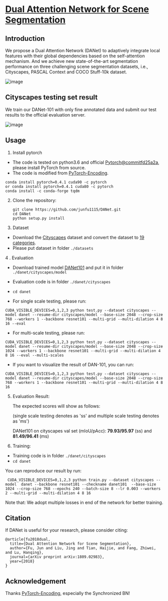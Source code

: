 # [Dual Attention Network for Scene Segmentation](https://arxiv.org/pdf/1809.02983.pdf)

## Introduction

We propose a Dual Attention Network (DANet) to adaptively integrate local features with their global dependencies based on the self-attention mechanism. And we achieve new state-of-the-art segmentation performance on three challenging scene segmentation datasets, i.e., Cityscapes, PASCAL Context and COCO Stuff-10k dataset.

![image](img/overview.png)

## Cityscapes testing set result

We train our DANet-101 with only fine annotated data and submit our test results to the official evaluation server.

![image](img/tab3.png)

## Usage

1. Install pytorch 

  - The code is tested on python3.6 and official [Pytorch@commitfd25a2a](https://github.com/pytorch/pytorch/tree/fd25a2a86c6afa93c7062781d013ad5f41e0504b#from-source), please install PyTorch from source.
  - The code is modified from [PyTorch-Encoding](https://github.com/zhanghang1989/PyTorch-Encoding). 
  ```shell
  conda install pytorch=0.4.1 cuda90 -c pytorch
  or conda install pytorch=0.4.1 cuda80 -c pytorch
  conda install -c conda-forge tqdm
  ```
2. Clone the repository:

   ```shell
   git clone https://github.com/junfu1115/DANet.git 
   cd DANet 
   python setup.py install
   ```
   
3. Dataset

  - Download the [Cityscapes](https://www.cityscapes-dataset.com/) dataset and convert the dataset to [19 categories](https://github.com/mcordts/cityscapesScripts/blob/master/cityscapesscripts/helpers/labels.py). 
  - Please put dataset in folder `./datasets`

4 . Evaluation

  - Download trained model [DANet101](https://drive.google.com/open?id=1XmpFEF-tbPH0Rmv4eKRxYJngr3pTbj6p) and put it in folder `./danet/cityscapes/model`
  - Evaluation code is in folder `./danet/cityscapes`
  - `cd danet`

  - For single scale testing, please run:
  
   ```shell
   CUDA_VISIBLE_DEVICES=0,1,2,3 python test.py --dataset cityscapes --model danet --resume-dir cityscapes/model --base-size 2048 --crop-size 768 --workers 1 --backbone resnet101 --multi-grid --multi-dilation 4 8 16 --eval
   ```
   
  - For multi-scale testing, please run:
  
   ```shell
   CUDA_VISIBLE_DEVICES=0,1,2,3 python test.py --dataset cityscapes --model danet --resume-dir cityscapes/model --base-size 2048 --crop-size 1024 --workers 1 --backbone resnet101 --multi-grid --multi-dilation 4 8 16 --eval --multi-scales
   ```  
   
  - If you want to visualize the result of DAN-101, you can run:
 
   ```shell
   CUDA_VISIBLE_DEVICES=0,1,2,3 python test.py --dataset cityscapes --model danet --resume-dir cityscapes/model --base-size 2048 --crop-size 768 --workers 1 --backbone resnet101 --multi-grid --multi-dilation 4 8 16
   ```
   
5. Evaluation Result:

   The expected scores will show as follows:
   
   (single scale testing denotes as 'ss' and multiple scale testing denotes as 'ms')
   
   DANet101 on cityscapes val set (mIoU/pAcc): **79.93/95.97** (ss) and **81.49/96.41** (ms)


6. Training:

  - Training code is in folder `./danet/cityscapes`
  - `cd danet`
  
   You can reproduce our result by run:

  ```shell
   CUDA_VISIBLE_DEVICES=0,1,2,3 python train.py --dataset cityscapes --model  danet --backbone resnet101 --checkname danet101  --base-size 1024 --crop-size 768 --epochs 240 --batch-size 8 --lr 0.003 --workers 2 --multi-grid --multi-dilation 4 8 16
   ```
 
   Note that: We adopt multiple losses in end of the network for better training. 
   

## Citation
If DANet is useful for your research, please consider citing:
```
@article{fu2018dual,
  title={Dual Attention Network for Scene Segmentation},
  author={Fu, Jun and Liu, Jing and Tian, Haijie, and Fang, Zhiwei, and Lu, Hanqing},
  journal={arXiv preprint arXiv:1809.02983},
  year={2018}
}
```
## Acknowledgement
Thanks [PyTorch-Encoding](https://github.com/zhanghang1989/PyTorch-Encoding), especially the Synchronized BN!
